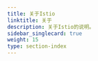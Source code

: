 ```yaml
---
title: 关于Istio
linktitle: 关于
description: 关于Istio的说明。
sidebar_singlecard: true
weight: 15
type: section-index
---
```

